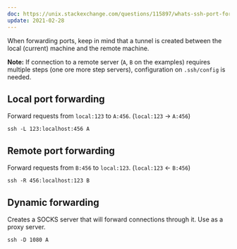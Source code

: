 ```yaml
---
doc: https://unix.stackexchange.com/questions/115897/whats-ssh-port-forwarding-and-whats-the-difference-between-ssh-local-and-remot
update: 2021-02-28
---
```


When forwarding ports,
keep in mind that a tunnel is created between the local (current) machine and the remote machine.

**Note:** If connection to a remote server (`A`, `B` on the examples) requires multiple steps (one ore more step servers),
configuration on `.ssh/config` is needed.

## Local port forwarding

Forward requests from `local:123` to `A:456`.
(`local:123` → `A:456`)

```shell
ssh -L 123:localhost:456 A
```

## Remote port forwarding

Forward requests from `B:456` to `local:123`.
(`local:123` ← `B:456`)

```shell
ssh -R 456:localhost:123 B
```

## Dynamic forwarding

Creates a SOCKS server that will forward connections through it.
Use as a proxy server.

```shell
ssh -D 1080 A
```
